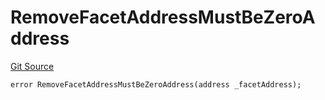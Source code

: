 # RemoveFacetAddressMustBeZeroAddress
[Git Source](https://github.com/thrackle-io/tron/blob/02db7a0f302d98149458dfe5cd5a62ffb6f478a7/src/protocol/economic/ruleProcessor/RuleProcessorDiamondLib.sol)


```solidity
error RemoveFacetAddressMustBeZeroAddress(address _facetAddress);
```

